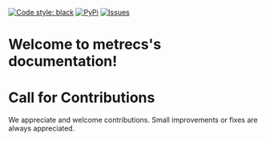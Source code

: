 [![Code style: black](https://img.shields.io/badge/code%20style-black-000000.svg)](https://github.com/psf/black)
[![PyPi](https://img.shields.io/pypi/v/metrecs.svg)](https://pypi.org/project/metrecs/)
[![Issues](https://img.shields.io/github/issues/MLRecSys/metrecs.svg)](https://github.com/MLRecSys/metrecs/issues)


Welcome to metrecs's documentation!
===================================


Call for Contributions
===================================
We appreciate and welcome contributions. Small improvements or fixes are always appreciated. 